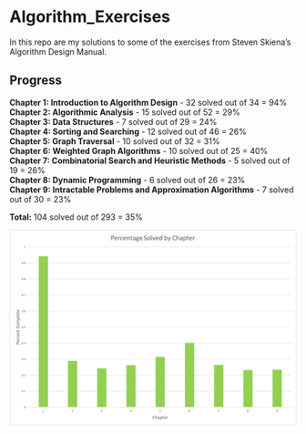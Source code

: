 # Algorithm_Exercises

In this repo are my solutions to some of the exercises from Steven Skiena’s Algorithm Design Manual.

## Progress

**Chapter 1: Introduction to Algorithm Design** - 32 solved out of 34 = 94%  
**Chapter 2: Algorithmic Analysis** - 15 solved out of 52 = 29%  
**Chapter 3: Data Structures** - 7 solved out of 29 = 24%  
**Chapter 4: Sorting and Searching** - 12 solved out of 46 = 26%  
**Chapter 5: Graph Traversal** - 10 solved out of 32 = 31%  
**Chapter 6: Weighted Graph Algorithms** - 10 solved out of 25 = 40%  
**Chapter 7: Combinatorial Search and Heuristic Methods** - 5 solved out of 19 = 26%  
**Chapter 8: Dynamic Programming** - 6 solved out of 26 = 23%  
**Chapter 9: Intractable Problems and Approximation Algorithms** - 7 solved out of 30 = 23%  

**Total:** 104 solved out of 293 = 35%

![Progress](Figures/Hallock_Fig_0-1.png)